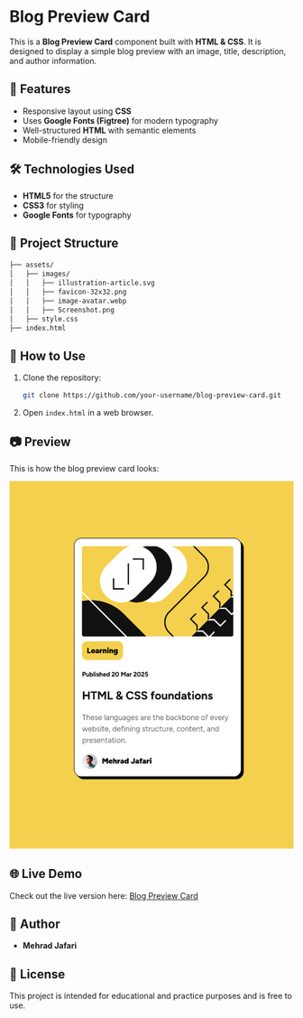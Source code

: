 # Blog Preview Card

This is a **Blog Preview Card** component built with **HTML & CSS**. It is designed to display a simple blog preview with an image, title, description, and author information.

## 📌 Features
- Responsive layout using **CSS**
- Uses **Google Fonts (Figtree)** for modern typography
- Well-structured **HTML** with semantic elements
- Mobile-friendly design

## 🛠 Technologies Used
- **HTML5** for the structure
- **CSS3** for styling
- **Google Fonts** for typography

## 📁 Project Structure
```
├── assets/
│   ├── images/
│   │   ├── illustration-article.svg
│   │   ├── favicon-32x32.png
│   │   ├── image-avatar.webp
│   │   ├── Screenshot.png
│   ├── style.css
├── index.html
```

## 🚀 How to Use
1. Clone the repository:
   ```sh
   git clone https://github.com/your-username/blog-preview-card.git
   ```
2. Open `index.html` in a web browser.

## 📷 Preview
This is how the blog preview card looks:

![Blog Preview Card](assets/images/Screenshot.png)

## 🌐 Live Demo
Check out the live version here: [Blog Preview Card](https://mehradj.github.io/blog-preview-card-main/)

## 📝 Author
- **Mehrad Jafari**

## 📜 License
This project is intended for educational and practice purposes and is free to use.

